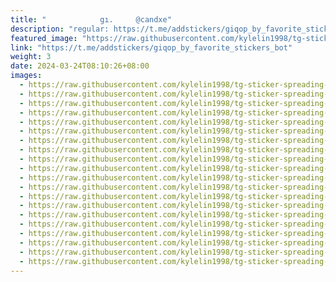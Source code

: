 ```yaml
---
title: "‌ ‌  ‌ ‌ ‌ ‌    ‌ ‌‌ gı.     @candxe"
description: "regular: https://t.me/addstickers/giqop_by_favorite_stickers_bot"
featured_image: "https://raw.githubusercontent.com/kylelin1998/tg-sticker-spreading-worldwide-images/main/img/a37ad656-a190-4c70-b67e-ce6469e72ae8.jpg"
link: "https://t.me/addstickers/giqop_by_favorite_stickers_bot"
weight: 3
date: 2024-03-24T08:10:26+08:00
images:
  - https://raw.githubusercontent.com/kylelin1998/tg-sticker-spreading-worldwide-images/main/img/a37ad656-a190-4c70-b67e-ce6469e72ae8.jpg
  - https://raw.githubusercontent.com/kylelin1998/tg-sticker-spreading-worldwide-images/main/img/9bef2169-6e15-4af4-a213-32dcd76e8ae2.jpg
  - https://raw.githubusercontent.com/kylelin1998/tg-sticker-spreading-worldwide-images/main/img/6e1801ae-f670-48a8-ba54-fd7d268c8602.jpg
  - https://raw.githubusercontent.com/kylelin1998/tg-sticker-spreading-worldwide-images/main/img/a7573fc5-c631-4350-ae21-4fd8436c17e3.jpg
  - https://raw.githubusercontent.com/kylelin1998/tg-sticker-spreading-worldwide-images/main/img/9c58b8a2-bd0f-420c-8633-143c5380b349.jpg
  - https://raw.githubusercontent.com/kylelin1998/tg-sticker-spreading-worldwide-images/main/img/69fd0eeb-c56a-4d48-b363-ef9c9045b9f6.jpg
  - https://raw.githubusercontent.com/kylelin1998/tg-sticker-spreading-worldwide-images/main/img/db3dc578-ac10-4df1-888f-a25931aca2a4.jpg
  - https://raw.githubusercontent.com/kylelin1998/tg-sticker-spreading-worldwide-images/main/img/890da425-214d-4739-99c4-e148fd7947af.jpg
  - https://raw.githubusercontent.com/kylelin1998/tg-sticker-spreading-worldwide-images/main/img/fb0ec911-1591-4534-988a-6fb5a01328e8.jpg
  - https://raw.githubusercontent.com/kylelin1998/tg-sticker-spreading-worldwide-images/main/img/3c364d32-1324-4dda-8006-5b173b16de83.jpg
  - https://raw.githubusercontent.com/kylelin1998/tg-sticker-spreading-worldwide-images/main/img/52504d02-cd27-4d22-b6ae-c029b8c01806.jpg
  - https://raw.githubusercontent.com/kylelin1998/tg-sticker-spreading-worldwide-images/main/img/74aba44b-582c-47a5-a8ac-d20219529cba.jpg
  - https://raw.githubusercontent.com/kylelin1998/tg-sticker-spreading-worldwide-images/main/img/93d2812d-c3c0-4722-9461-494edabda99e.jpg
  - https://raw.githubusercontent.com/kylelin1998/tg-sticker-spreading-worldwide-images/main/img/d50f4c0d-fcf2-467b-9fa0-cc5c1e730fa2.jpg
  - https://raw.githubusercontent.com/kylelin1998/tg-sticker-spreading-worldwide-images/main/img/5d93eccc-4994-494f-bbbc-3e287c61b983.jpg
  - https://raw.githubusercontent.com/kylelin1998/tg-sticker-spreading-worldwide-images/main/img/1e7cb7c1-b9cb-48a9-be0f-0cf573f49bd1.jpg
  - https://raw.githubusercontent.com/kylelin1998/tg-sticker-spreading-worldwide-images/main/img/83312c6d-b95e-4512-b82c-2a4ff5512682.jpg
  - https://raw.githubusercontent.com/kylelin1998/tg-sticker-spreading-worldwide-images/main/img/dd6f2250-c8ae-4df9-aa07-f7a6484675ea.jpg
  - https://raw.githubusercontent.com/kylelin1998/tg-sticker-spreading-worldwide-images/main/img/180b1004-e0da-4281-ace2-aa8413251c2b.jpg
  - https://raw.githubusercontent.com/kylelin1998/tg-sticker-spreading-worldwide-images/main/img/7345cb54-7eac-49bb-87b2-64e53ccffdb1.jpg
---
```

